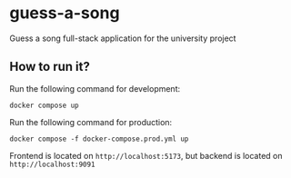 # guess-a-song

Guess a song full-stack application for the university project

## How to run it?

Run the following command for development:

```plain
docker compose up
```

Run the following command for production:

```plain
docker compose -f docker-compose.prod.yml up
```

Frontend is located on `http://localhost:5173`, but backend is located on `http://localhost:9091`

